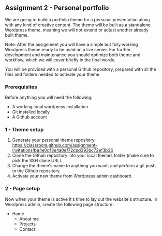 ## Assignment 2 - Personal portfolio

We are going to build a portfolio theme for a personal presentation along with any kind of creative content. The theme will be built as a standalone Wordpress theme, meaning we will not extend or adjust another already built theme.

Note: After the assignment you will have a simple but fully working Wordpress theme ready to be used on a live server. For further development and maintenance you should optimize both theme and workflow, which we will cover briefly in the final words.

You will be provided with a personal Github repository, prepared with all the files and folders needed to activate your theme.

### Prerequisites
Before anything you will need the following:

* A working local wordpress installation
* Git installed locally
* A Github account

### 1 - Theme setup

1. Generate your personal theme repository:
https://classroom.github.com/assignment-invitations/ba4e0df3e4a0ef72dbd393bc72ef3b36 
2. Clone the Github repository into your local themes folder (make sure to pick the SSH clone URL).
3. Change the theme's name to anything you want, and perform a git push to the Github repository.
3. Activate your new theme from Wordpress admin dashboard. 



### 2 - Page setup
Now when your theme is active it's time to lay out the website's structure. In Wordpress admin, create the following page structure:

   - Home
      - About me
      - Projects
      - Contact



